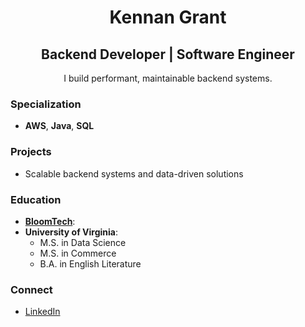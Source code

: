 <h1 align="center">Kennan Grant</h1>
<h2 align="center">Backend Developer | Software Engineer</h2>

<p align="center">I build performant, maintainable backend systems.</p>

### Specialization
- **AWS**, **Java**, **SQL**

### Projects
- Scalable backend systems and data-driven solutions

### Education
  - **[BloomTech](https://www.bloomtech.com/courses/backend-development)**:
- **University of Virginia**:
  - M.S. in Data Science
  - M.S. in Commerce
  - B.A. in English Literature

### Connect
- [LinkedIn](https://www.linkedin.com/in/kennan-grant/)
